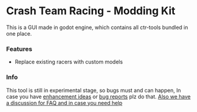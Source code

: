 # Crash Team Racing - Modding Kit

This is a GUI made in godot engine, which contains all ctr-tools bundled in one place.

### Features

* Replace existing racers with custom models

### Info

This tool is still in experimental stage, so bugs must and can happen,
In case you have [enhancement ideas](https://github.com/nonunknown/ctrmk/issues/new?assignees=&labels=enhancement&template=feature_request.md&title=%5BFEATURE%5D) or [bug reports](https://github.com/nonunknown/ctrmk/issues/new?assignees=&labels=bug&template=bug_report.md&title=%5BBUG%5D) plz do that.
[Also we have a discussion for FAQ and in case you need help](https://github.com/nonunknown/ctrmk/discussions)

